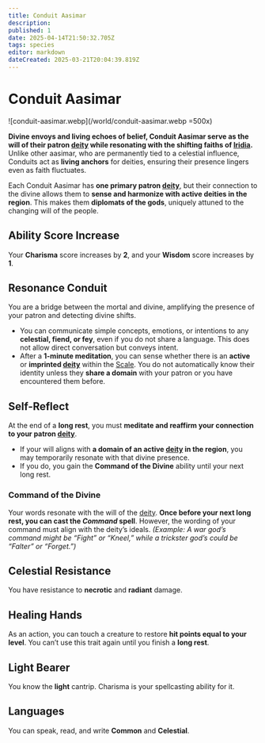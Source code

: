```yaml
---
title: Conduit Aasimar
description: 
published: 1
date: 2025-04-14T21:50:32.705Z
tags: species
editor: markdown
dateCreated: 2025-03-21T20:04:39.819Z
---
```


# **Conduit Aasimar**  

![conduit-aasimar.webp](/world/conduit-aasimar.webp =500x)

**Divine envoys and living echoes of belief, Conduit Aasimar serve as the will of their patron [deity](/structure/mechanic/deity.md) while resonating with the shifting faiths of [Iridia](/geography/cosmology/iridia.md).** Unlike other aasimar, who are permanently tied to a celestial influence, Conduits act as **living anchors** for deities, ensuring their presence lingers even as faith fluctuates.  

Each Conduit Aasimar has **one primary patron [deity](/structure/mechanic/deity.md)**, but their connection to the divine allows them to **sense and harmonize with active deities in the region**. This makes them **diplomats of the gods**, uniquely attuned to the changing will of the people.  

## **Ability Score Increase**  
Your **Charisma** score increases by **2**, and your **Wisdom** score increases by **1**.  

## **Resonance Conduit**  
You are a bridge between the mortal and divine, amplifying the presence of your patron and detecting divine shifts.  

- You can communicate simple concepts, emotions, or intentions to any **celestial, fiend, or fey**, even if you do not share a language. This does not allow direct conversation but conveys intent.  
- After a **1-minute meditation**, you can sense whether there is an **active** or **imprinted [deity](/structure/mechanic/deity.md)** within the [Scale](/geography/landmark/scale.md). You do not automatically know their identity unless they **share a domain** with your patron or you have encountered them before.  

## **Self-Reflect**  
At the end of a **long rest**, you must **meditate and reaffirm your connection to your patron [deity](/structure/mechanic/deity.md)**.  

- If your will aligns with **a domain of an active [deity](/structure/mechanic/deity.md) in the region**, you may temporarily resonate with that divine presence.  
- If you do, you gain the **Command of the Divine** ability until your next long rest.  

### **Command of the Divine**  
Your words resonate with the will of the [deity](/structure/mechanic/deity.md). **Once before your next long rest, you can cast the *Command* spell**. However, the wording of your command must align with the deity’s ideals. *(Example: A war god’s command might be “Fight” or “Kneel,” while a trickster god’s could be “Falter” or “Forget.”)*  

## **Celestial Resistance**  
You have resistance to **necrotic** and **radiant** damage.  

## **Healing Hands**  
As an action, you can touch a creature to restore **hit points equal to your level**. You can’t use this trait again until you finish a **long rest**.  

## **Light Bearer**  
You know the **light** cantrip. Charisma is your spellcasting ability for it.  

## **Languages**  
You can speak, read, and write **Common** and **Celestial**.
